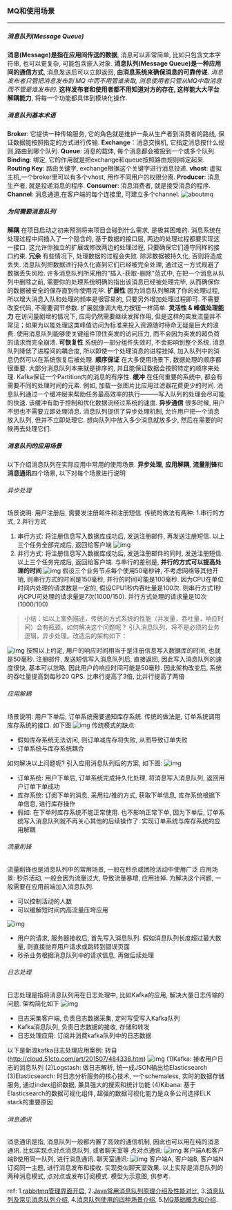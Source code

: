 ### MQ和使用场景

***

##### 消息队列(Message Queue)
**消息(Message)是指在应用间传送的数据**, 消息可以非常简单, 比如只包含文本字符串, 也可以更复杂, 可能包含嵌入对象.
**消息队列(Message Queue)是一种应用间的通信方式**, 消息发送后可以立即返回, **由消息系统来确保消息的可靠传递**. *消息发布者只管把消息发布到 MQ 中而不用管谁来取, 消息使用者只管从MQ中取消息而不管是谁发布的*. **这样发布者和使用者都不用知道对方的存在, 这样能大大平台解耦能力**, 将每一个功能都具体到模块化操作.



##### 消息队列基本术语
**Broker**:  它提供一种传输服务, 它的角色就是维护一条从生产者到消费者的路线, 保证数据能按照指定的方式进行传输.
**Exchange**：消息交换机, 它指定消息按什么规则,路由到哪个队列.
**Queue**: 消息的载体, 每个消息都会被投到一个或多个队列.
**Binding**: 绑定, 它的作用就是把exchange和queue按照路由规则绑定起来.
**Routing Key**: 路由关键字, exchange根据这个关键字进行消息投递. 
**vhost**: 虚拟主机,一个broker里可以有多个vhost, 用作不同用户的权限分离. 
**Producer**: 消息生产者, 就是投递消息的程序.
**Consumer**: 消息消费者, 就是接受消息的程序.
**Channel**: 消息通道,在客户端的每个连接里, 可建立多个channel.
![aboutmq](../../images/aboutmq.png)



##### 为何需要消息队列
**解耦** 
在项目启动之初来预测将来项目会碰到什么需求, 是极其困难的. 消息系统在处理过程中间插入了一个隐含的, 基于数据的接口层, 两边的处理过程都要实现这一接口. 这允许你独立的扩展或修改两边的处理过程, 只要确保它们遵守同样的接口约束. 
**冗余** 
有些情况下, 处理数据的过程会失败. 除非数据被持久化, 否则将造成丢失. 消息队列把数据进行持久化直到它们已经被完全处理, 通过这一方式规避了数据丢失风险. 许多消息队列所采用的”插入-获取-删除”范式中, 在把一个消息从队列中删除之前, 需要你的处理系统明确的指出该消息已经被处理完毕, 从而确保你的数据被安全的保存直到你使用完毕. 
**扩展性** 
因为消息队列解耦了你的处理过程, 所以增大消息入队和处理的频率是很容易的, 只要另外增加处理过程即可. 不需要改变代码, 不需要调节参数. 扩展就像调大电力按钮一样简单. 
**灵活性 & 峰值处理能力** 
在访问量剧增的情况下, 应用仍然需要继续发挥作用, 但是这样的突发流量并不常见；如果为以能处理这类峰值访问为标准来投入资源随时待命无疑是巨大的浪费. 使用消息队列能够使关键组件顶住突发的访问压力, 而不会因为突发的超负荷的请求而完全崩溃. 
**可恢复性** 
系统的一部分组件失效时, 不会影响到整个系统. 消息队列降低了进程间的耦合度, 所以即使一个处理消息的进程挂掉, 加入队列中的消息仍然可以在系统恢复后被处理. 
**顺序保证** 
在大多使用场景下, 数据处理的顺序都很重要. 大部分消息队列本来就是排序的, 并且能保证数据会按照特定的顺序来处理. Kafka保证一个Partition内的消息的有序性. 
**缓冲** 
在任何重要的系统中, 都会有需要不同的处理时间的元素. 例如, 加载一张图片比应用过滤器花费更少的时间. 消息队列通过一个缓冲层来帮助任务最高效率的执行———写入队列的处理会尽可能的快速. 该缓冲有助于控制和优化数据流经过系统的速度. 
**异步通信** 
很多时候, 用户不想也不需要立即处理消息. 消息队列提供了异步处理机制, 允许用户把一个消息放入队列, 但并不立即处理它. 想向队列中放入多少消息就放多少, 然后在需要的时候再去处理它们. 



##### 消息队列的应用场景
以下介绍消息队列在实际应用中常用的使用场景. **异步处理**, **应用解耦**, **流量削锋**和**消息通讯**四个场景, 以下对每个场景进行说明
###### 异步处理
场景说明: 用户注册后, 需要发注册邮件和注册短信. 传统的做法有两种: 1.串行的方式, 2.并行方式
1. 串行方式: 将注册信息写入数据库成功后, 发送注册邮件, 再发送注册短信. 以上三个任务全部完成后, 返回给客户端
  ![img](../../images/chuanxingxiaoxi.png)
2. 并行方式: 将注册信息写入数据库成功后, 发送注册邮件的同时, 发送注册短信. 以上三个任务完成后, 返回给客户端. 与串行的差别是, **并行的方式可以提高处理的时间**
  ![img](../../images/bingxingxiaoxi.png)
  假设三个业务节点每个使用50毫秒钟, 不考虑网络等其他开销, 则串行方式的时间是150毫秒, 并行的时间可能是100毫秒. 因为CPU在单位时间内处理的请求数是一定的, 假设CPU1秒内吞吐量是100次. 则串行方式1秒内CPU可处理的请求量是7次(1000/150). 并行方式处理的请求量是10次(1000/100)
>小结：如以上案例描述，传统的方式系统的性能（并发量，吞吐量，响应时间）会有瓶颈。如何解决这个问题呢？
引入消息队列，将不是必须的业务逻辑，异步处理。改造后的架构如下：

![img](../../images/yibuxiaoxi.png)
按照以上约定, 用户的响应时间相当于是注册信息写入数据库的时间, 也就是50毫秒. 注册邮件, 发送短信写入消息队列后, 直接返回, 因此写入消息队列的速度很快, 基本可以忽略, 因此用户的响应时间可能是50毫秒. 因此架构改变后, 系统的吞吐量提高到每秒20 QPS. 比串行提高了3倍, 比并行提高了两倍

###### 应用解耦
场景说明: 用户下单后, 订单系统需要通知库存系统. 传统的做法是, 订单系统调用库存系统的接口. 如下图
![img](../../images/yingyongjieou.png)
传统模式的缺点: 

- 假如库存系统无法访问, 则订单减库存将失败, 从而导致订单失败
- 订单系统与库存系统耦合

如何解决以上问题呢? 引入应用消息队列后的方案, 如下图:
![img](../../images/yingyongjieou2.png)

- 订单系统: 用户下单后, 订单系统完成持久化处理, 将消息写入消息队列, 返回用户订单下单成功
- 库存系统: 订阅下单的消息, 采用拉/推的方式, 获取下单信息, 库存系统根据下单信息, 进行库存操作
- 假如: 在下单时库存系统不能正常使用. 也不影响正常下单, 因为下单后, 订单系统写入消息队列就不再关心其他的后续操作了. 实现订单系统与库存系统的应用解耦

###### 流量削锋
流量削锋也是消息队列中的常用场景, 一般在秒杀或团抢活动中使用广泛
应用场景: 秒杀活动, 一般会因为流量过大, 导致流量暴增, 应用挂掉. 为解决这个问题, 一般需要在应用前端加入消息队列.

- 可以控制活动的人数
- 可以缓解短时间内高流量压垮应用

 []()![img](../../images/miaosha.png)
- 用户的请求, 服务器接收后, 首先写入消息队列. 假如消息队列长度超过最大数量, 则直接抛弃用户请求或跳转到错误页面
- 秒杀业务根据消息队列中的请求信息, 再做后续处理

###### 日志处理
日志处理是指将消息队列用在日志处理中, 比如Kafka的应用, 解决大量日志传输的问题. 架构简化如下
![img](../../images/rizhichuli.png)

- 日志采集客户端, 负责日志数据采集, 定时写受写入Kafka队列
- Kafka消息队列, 负责日志数据的接收, 存储和转发
- 日志处理应用: 订阅并消费kafka队列中的日志数据

以下是新浪kafka日志处理应用案例: 转自(http://cloud.51cto.com/art/201507/484338.htm)
![img](../../images/xinlangkafka.png)
(1)Kafka: 接收用户日志的消息队列
(2)Logstash: 做日志解析, 统一成JSON输出给Elasticsearch
(3)Elasticsearch: 时日志分析服务的核心技术, 一个schemaless, 实时的数据存储服务, 通过index组织数据, 兼具强大的搜索和统计功能
(4)Kibana: 基于Elasticsearch的数据可视化组件, 超强的数据可视化能力是众多公司选择ELK stack的重要原因

###### 消息通讯
消息通讯是指, 消息队列一般都内置了高效的通信机制, 因此也可以用在纯的消息通讯. 比如实现点对点消息队列, 或者聊天室等
点对点通讯:
![img](../../images/xiaoxitongxun1.png)
客户端A和客户端B使用同一队列, 进行消息通讯.
聊天室通讯:
![img](../../images/xiaoxitongxun2.png)
客户端A, 客户端B, 客户端N订阅同一主题, 进行消息发布和接收. 实现类似聊天室效果.
以上实际是消息队列的两种消息模式, 点对点或发布订阅模式. 模型为示意图, 供参考.



ref:
1.[rabbitmq管理界面开启](http://blog.51cto.com/xiong51/2113794),   2.[Java常用消息队列原理介绍及性能对比](https://blog.csdn.net/songfeihu0810232/article/details/78648706),   3.[消息队列及常见消息队列介绍](https://www.cnblogs.com/Terry-Wu/p/7644279.html),   4.[消息队列使用的四种场景介绍](https://www.cnblogs.com/ruiati/p/6649868.html),   5.[MQ基础概念和介绍](https://www.cnblogs.com/yanduanduan/p/7157836.html).
